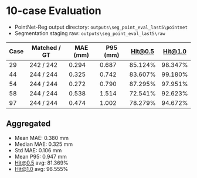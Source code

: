 # 10-case Evaluation

- PointNet-Reg output directory: `outputs\seg_point_eval_last5\pointnet`
- Segmentation staging raw: `outputs\seg_point_eval_last5\raw`

| Case | Matched / GT | MAE (mm) | P95 (mm) | Hit@0.5 | Hit@1.0 |
| --- | --- | --- | --- | --- | --- |
| 29 | 242 / 242 | 0.294 | 0.687 | 85.124% | 98.347% |
| 44 | 244 / 244 | 0.325 | 0.742 | 83.607% | 99.180% |
| 54 | 244 / 244 | 0.272 | 0.790 | 87.295% | 97.951% |
| 58 | 244 / 244 | 0.538 | 1.514 | 72.541% | 92.623% |
| 97 | 244 / 244 | 0.474 | 1.002 | 78.279% | 94.672% |

## Aggregated

- Mean MAE: 0.380 mm
- Median MAE: 0.325 mm
- Std MAE: 0.106 mm
- Mean P95: 0.947 mm
- Hit@0.5 avg: 81.369%
- Hit@1.0 avg: 96.555%